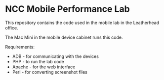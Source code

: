 # NCC Mobile Performance Lab

This repository contains the code used in the mobile lab in the Leatherhead office.

The Mac Mini in the mobile device cabinet runs this code.

Requirements:
 * ADB - for communicating with the devices
 * PHP - to run the lab code
 * Apache - for the web interface
 * Perl - for converting screenshot files
